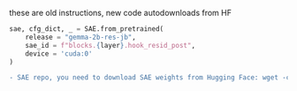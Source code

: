 these are old instructions, new code autodownloads from HF

```python
sae, cfg_dict, _ = SAE.from_pretrained(
    release = "gemma-2b-res-jb",
    sae_id = f"blocks.{layer}.hook_resid_post",
    device = 'cuda:0'
)
```
```diff
- SAE repo, you need to download SAE weights from Hugging Face: wget -c 'https://huggingface.co/jbloom/Gemma-2b-Residual-Stream-SAEs/resolve/main/gemma_2b_blocks.6.hook_resid_post_16384_anthropic_fast_lr/sae_weights.safetensors?download=true' -O 'sae.safetensors'
```
